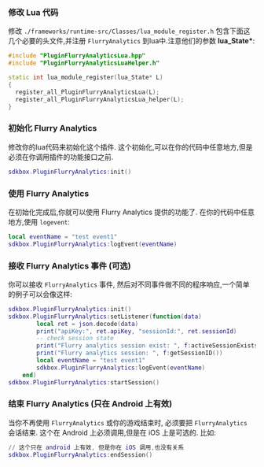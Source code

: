### 修改 Lua 代码
修改 `./frameworks/runtime-src/Classes/lua_module_register.h` 包含下面这几个必要的头文件,并注册 `FlurryAnalytics` 到lua中.注意他们的参数 __lua_State*__:
```cpp
#include "PluginFlurryAnalyticsLua.hpp"
#include "PluginFlurryAnalyticsLuaHelper.h"
```
```cpp
static int lua_module_register(lua_State* L)
{
  register_all_PluginFlurryAnalyticsLua(L);
  register_all_PluginFlurryAnalyticsLua_helper(L);
}
```

### 初始化 Flurry Analytics
修改你的lua代码来初始化这个插件. 这个初始化,可以在你的代码中任意地方,但是必须在你调用插件的功能接口之前.
```lua
sdkbox.PluginFlurryAnalytics:init()
```

### 使用 Flurry Analytics
在初始化完成后,你就可以使用 Flurry Analytics 提供的功能了. 在你的代码中任意地方,使用 `logevent`:
```lua
local eventName = "test event1"
sdkbox.PluginFlurryAnalytics:logEvent(eventName)
```

### 接收 Flurry Analytics 事件 (可选)
你可以接收 `FlurryAnalytics` 事件, 然后对不同事件做不同的程序响应,一个简单的例子可以会像这样:
```lua
sdkbox.PluginFlurryAnalytics:init()
sdkbox.PluginFlurryAnalytics:setListener(function(data)
        local ret = json.decode(data)
        print("apiKey:", ret.apiKey, "sessionId:", ret.sessionId)
        -- check session state
        print("Flurry analytics session exist: ", f:activeSessionExists())
        print("Flurry analytics session: ", f:getSessionID())
        local eventName = "test event1"
        sdkbox.PluginFlurryAnalytics:logEvent(eventName)
    end)
sdkbox.PluginFlurryAnalytics:startSession()
```

### 结束 Flurry Analytics (只在 Android 上有效)
当你不再使用 `FlurryAnalytics` 或你的游戏结束时, 必须要把 `FlurryAnalytics` 会话结束. 这个在 Android 上必须调用,但是在 iOS 上是可选的. 比如:
```lua
// 这个只在 android 上有效, 但是你在 iOS 调用,也没有关系
sdkbox.PluginFlurryAnalytics:endSession()
```
